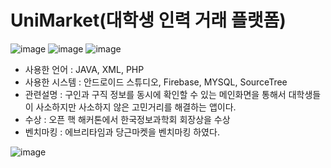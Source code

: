 # UniMarket(대학생 인력 거래 플랫폼)

![image](https://user-images.githubusercontent.com/47056984/111029173-88a0a400-843e-11eb-8922-2bd7d5194d3b.png)
   ![image](https://user-images.githubusercontent.com/47056984/111029179-8c342b00-843e-11eb-8989-a2b409b74662.png)
   ![image](https://user-images.githubusercontent.com/47056984/111029180-8e968500-843e-11eb-8021-fe3242857ef3.png)



* 사용한 언어 : JAVA, XML, PHP 
* 사용한 시스템 : 안드로이드 스튜디오, Firebase, MYSQL, SourceTree
* 관련설명 : 구인과 구직 정보를 동시에 확인할 수 있는 메인화면을 통해서 대학생들이
사소하지만 사소하지 않은 고민거리를 해결하는 앱이다.
* 수상 : 오픈 핵 해커톤에서 한국정보과학회 회장상을 수상
* 벤치마킹 : 에브리타임과 당근마켓을 벤치마킹 하였다.

![image](https://user-images.githubusercontent.com/47056984/111029183-90604880-843e-11eb-8ceb-3c26420a465b.png)
